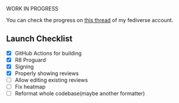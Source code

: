 WORK IN PROGRESS

You can check the progress on [this thread](https://ibasho.vitayuzu.day/@yuzu/statuses/01JSNPQ8WQGHKM39Q5X9F977CA) of my fediverse account.

## Launch Checklist

- [x] GitHub Actions for building
- [x] R8 Proguard
- [x] Signing
- [x] Properly showing reviews
- [ ] Allow editing existing reviews
- [ ] Fix heatmap
- [ ] Reformat whole codebase(maybe another formatter)
